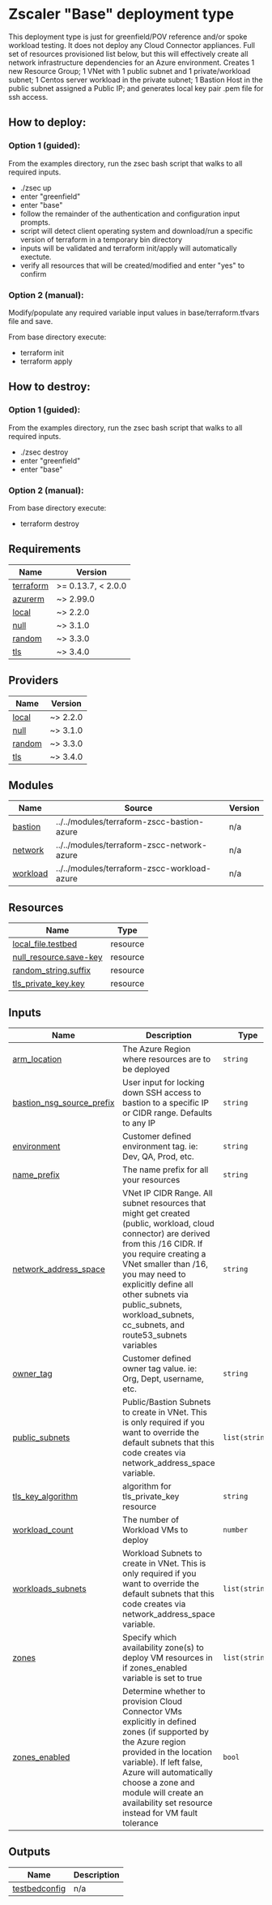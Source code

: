 # Zscaler "Base" deployment type

This deployment type is just for greenfield/POV reference and/or spoke workload testing. It does not deploy any Cloud Connector appliances. Full set of resources provisioned list below, but this will effectively create all network infrastructure dependencies for an Azure environment. Creates 1 new Resource Group; 1 VNet with 1 public subnet and 1 private/workload subnet; 1 Centos server workload in the private subnet; 1 Bastion Host in the public subnet assigned a Public IP; and generates local key pair .pem file for ssh access.


## How to deploy:

### Option 1 (guided):
From the examples directory, run the zsec bash script that walks to all required inputs.
- ./zsec up
- enter "greenfield"
- enter "base"
- follow the remainder of the authentication and configuration input prompts.
- script will detect client operating system and download/run a specific version of terraform in a temporary bin directory
- inputs will be validated and terraform init/apply will automatically exectute.
- verify all resources that will be created/modified and enter "yes" to confirm

### Option 2 (manual):
Modify/populate any required variable input values in base/terraform.tfvars file and save.

From base directory execute:
- terraform init
- terraform apply

## How to destroy:

### Option 1 (guided):
From the examples directory, run the zsec bash script that walks to all required inputs.
- ./zsec destroy
- enter "greenfield"
- enter "base"

### Option 2 (manual):
From base directory execute:
- terraform destroy

<!-- BEGINNING OF PRE-COMMIT-TERRAFORM DOCS HOOK -->
## Requirements

| Name | Version |
|------|---------|
| <a name="requirement_terraform"></a> [terraform](#requirement\_terraform) | >= 0.13.7, < 2.0.0 |
| <a name="requirement_azurerm"></a> [azurerm](#requirement\_azurerm) | ~> 2.99.0 |
| <a name="requirement_local"></a> [local](#requirement\_local) | ~> 2.2.0 |
| <a name="requirement_null"></a> [null](#requirement\_null) | ~> 3.1.0 |
| <a name="requirement_random"></a> [random](#requirement\_random) | ~> 3.3.0 |
| <a name="requirement_tls"></a> [tls](#requirement\_tls) | ~> 3.4.0 |

## Providers

| Name | Version |
|------|---------|
| <a name="provider_local"></a> [local](#provider\_local) | ~> 2.2.0 |
| <a name="provider_null"></a> [null](#provider\_null) | ~> 3.1.0 |
| <a name="provider_random"></a> [random](#provider\_random) | ~> 3.3.0 |
| <a name="provider_tls"></a> [tls](#provider\_tls) | ~> 3.4.0 |

## Modules

| Name | Source | Version |
|------|--------|---------|
| <a name="module_bastion"></a> [bastion](#module\_bastion) | ../../modules/terraform-zscc-bastion-azure | n/a |
| <a name="module_network"></a> [network](#module\_network) | ../../modules/terraform-zscc-network-azure | n/a |
| <a name="module_workload"></a> [workload](#module\_workload) | ../../modules/terraform-zscc-workload-azure | n/a |

## Resources

| Name | Type |
|------|------|
| [local_file.testbed](https://registry.terraform.io/providers/hashicorp/local/latest/docs/resources/file) | resource |
| [null_resource.save-key](https://registry.terraform.io/providers/hashicorp/null/latest/docs/resources/resource) | resource |
| [random_string.suffix](https://registry.terraform.io/providers/hashicorp/random/latest/docs/resources/string) | resource |
| [tls_private_key.key](https://registry.terraform.io/providers/hashicorp/tls/latest/docs/resources/private_key) | resource |

## Inputs

| Name | Description | Type | Default | Required |
|------|-------------|------|---------|:--------:|
| <a name="input_arm_location"></a> [arm\_location](#input\_arm\_location) | The Azure Region where resources are to be deployed | `string` | `"westus2"` | no |
| <a name="input_bastion_nsg_source_prefix"></a> [bastion\_nsg\_source\_prefix](#input\_bastion\_nsg\_source\_prefix) | User input for locking down SSH access to bastion to a specific IP or CIDR range. Defaults to any IP | `string` | `"*"` | no |
| <a name="input_environment"></a> [environment](#input\_environment) | Customer defined environment tag. ie: Dev, QA, Prod, etc. | `string` | `"Development"` | no |
| <a name="input_name_prefix"></a> [name\_prefix](#input\_name\_prefix) | The name prefix for all your resources | `string` | `"zsdemo"` | no |
| <a name="input_network_address_space"></a> [network\_address\_space](#input\_network\_address\_space) | VNet IP CIDR Range. All subnet resources that might get created (public, workload, cloud connector) are derived from this /16 CIDR. If you require creating a VNet smaller than /16, you may need to explicitly define all other subnets via public\_subnets, workload\_subnets, cc\_subnets, and route53\_subnets variables | `string` | `"10.1.0.0/16"` | no |
| <a name="input_owner_tag"></a> [owner\_tag](#input\_owner\_tag) | Customer defined owner tag value. ie: Org, Dept, username, etc. | `string` | `"zscc-admin"` | no |
| <a name="input_public_subnets"></a> [public\_subnets](#input\_public\_subnets) | Public/Bastion Subnets to create in VNet. This is only required if you want to override the default subnets that this code creates via network\_address\_space variable. | `list(string)` | `null` | no |
| <a name="input_tls_key_algorithm"></a> [tls\_key\_algorithm](#input\_tls\_key\_algorithm) | algorithm for tls\_private\_key resource | `string` | `"RSA"` | no |
| <a name="input_workload_count"></a> [workload\_count](#input\_workload\_count) | The number of Workload VMs to deploy | `number` | `1` | no |
| <a name="input_workloads_subnets"></a> [workloads\_subnets](#input\_workloads\_subnets) | Workload Subnets to create in VNet. This is only required if you want to override the default subnets that this code creates via network\_address\_space variable. | `list(string)` | `null` | no |
| <a name="input_zones"></a> [zones](#input\_zones) | Specify which availability zone(s) to deploy VM resources in if zones\_enabled variable is set to true | `list(string)` | <pre>[<br>  "1"<br>]</pre> | no |
| <a name="input_zones_enabled"></a> [zones\_enabled](#input\_zones\_enabled) | Determine whether to provision Cloud Connector VMs explicitly in defined zones (if supported by the Azure region provided in the location variable). If left false, Azure will automatically choose a zone and module will create an availability set resource instead for VM fault tolerance | `bool` | `false` | no |

## Outputs

| Name | Description |
|------|-------------|
| <a name="output_testbedconfig"></a> [testbedconfig](#output\_testbedconfig) | n/a |
<!-- END OF PRE-COMMIT-TERRAFORM DOCS HOOK -->